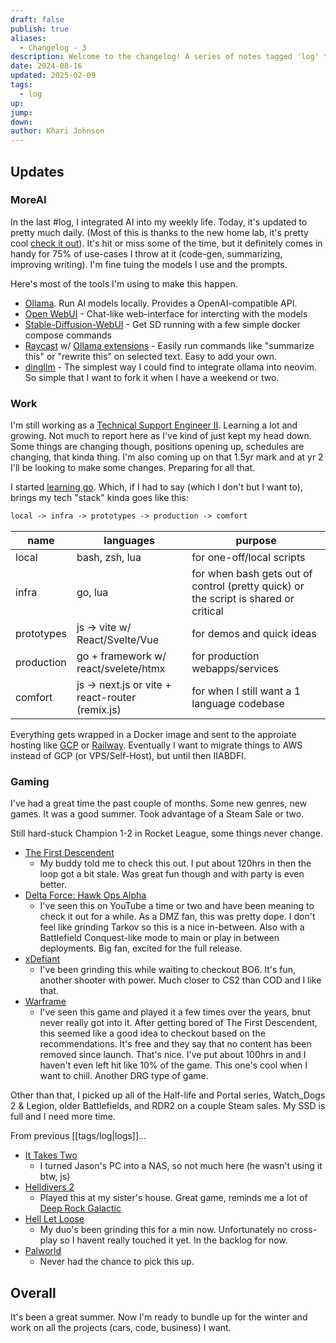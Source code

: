 ```yaml
---
draft: false
publish: true
aliases:
  - Changelog - 3
description: Welcome to the changelog! A series of notes tagged 'log' that let me share the things I've been enjoying recently.
date: 2024-08-16
updated: 2025-02-09
tags:
  - log
up: 
jump: 
down: 
author: Khari Johnson
---
```


## Updates

### MoreAI

In the last #log, I integrated AI into my weekly life. Today, it's updated to pretty much daily. (Most of this is thanks to the new home lab, it's pretty cool [check it out](/notes/homelab)). It's hit or miss some of the time, but it definitely comes in handy for 75% of use-cases I throw at it (code-gen, summarizing, improving writing). I'm fine tuing the models I use and the prompts.

Here's most of the tools I'm using to make this happen.

- [Ollama](https://ollama.com/). Run AI models locally. Provides a OpenAI-compatible API.
- [Open WebUI](https://openwebui.com/) - Chat-like web-interface for intercting with the models
- [Stable-Diffusion-WebUI](https://github.com/AbdBarho/stable-diffusion-webui-docker) - Get SD running with a few simple docker compose commands
- [Raycast](https://www.raycast.com/) w/ [Ollama extensions](https://www.raycast.com/massimiliano_pasquini/raycast-ollama) - Easily run commands like "summarize this" or "rewrite this" on selected text. Easy to add your own.
- [dingllm](https://github.com/yacineMTB/dingllm.nvim) - The simplest way I could find to integrate ollama into neovim. So simple that I want to fork it when I have a weekend or two.

### Work

I'm still working as a [Technical Support Engineer II](/work/searchspring). Learning a lot and growing. Not much to report here as I've kind of just kept my head down. Some things are changing though, positions opening up, schedules are changing, that kinda thing. I'm also coming up on that 1.5yr mark and at yr 2 I'll be looking to make some changes. Preparing for all that.

I started [learning go](/notes/20240818-learning-go). Which, if I had to say (which I don't but I want to), brings my tech "stack" kinda goes like this:

```txt
local -> infra -> prototypes -> production -> comfort
```

| name       | languages                                       | purpose                                                                              |
| ---------- | ----------------------------------------------- | ------------------------------------------------------------------------------------ |
| local      | bash, zsh, lua                                  | for one-off/local scripts                                                            |
| infra      | go, lua                                         | for when bash gets out of control (pretty quick) or the script is shared or critical |
| prototypes | js -> vite w/ React/Svelte/Vue                  | for demos and quick ideas                                                            |
| production | go + framework w/ react/svelete/htmx            | for production webapps/services                                                      |
| comfort    | js -> next.js or vite + react-router (remix.js) | for when I still want a 1 language codebase                                          |

Everything gets wrapped in a Docker image and sent to the approiate hosting like [GCP](cloud.google.com) or [Railway](https://railway.app). Eventually I want to migrate things to AWS instead of GCP (or VPS/Self-Host), but until then IIABDFI.

### Gaming

I've had a great time the past couple of months. Some new genres, new games. It was a good summer. Took advantage of a Steam Sale or two.

Still hard-stuck Champion 1-2 in Rocket League, some things never change.

- [The First Descendent](https://tfd.nexon.com/en/main)
  - My buddy told me to check this out. I put about 120hrs in then the loop got a bit stale. Was great fun though and with party is even better.
- [Delta Force: Hawk Ops Alpha](https://www.playdeltaforce.com/en/)
  - I've seen this on YouTube a time or two and have been meaning to check it out for a while. As a DMZ fan, this was pretty dope. I don't feel like grinding Tarkov so this is a nice in-between. Also with a Battlefield Conquest-like mode to main or play in between deployments. Big fan, excited for the full release.
- [xDefiant](https://www.ubisoft.com/en-us/game/xdefiant)
  - I've been grinding this while waiting to checkout BO6. It's fun, another shooter with power. Much closer to CS2 than COD and I like that.
- [Warframe](https://www.warframe.com/landing)
  - I've seen this game and played it a few times over the years, bnut never really got into it. After getting bored of The First Descendent, this seemed like a good idea to checkout based on the recommendations. It's free and they say that no content has been removed since launch. That's nice. I've put about 100hrs in and I haven't even left hit like 10% of the game. This one's cool when I want to chill. Another DRG type of game.

Other than that, I picked up all of the Half-life and Portal series, Watch_Dogs 2 & Legion, older Battlefields, and RDR2 on a couple Steam sales. My SSD is full and I need more time.

From previous [[tags/log|logs]]…

- [It Takes Two](it-takes-two)
  - I turned Jason's PC into a NAS, so not much here (he wasn't using it btw, js)
- [Helldivers 2](helldivers-2)
  - Played this at my sister's house. Great game, reminds me a lot of [Deep Rock Galactic](https://www.deeprockgalactic.com/)
- [Hell Let Loose](hell-let-loose)
  - My duo's been grinding this for a min now. Unfortunately no cross-play so I havent really touched it yet. In the backlog for now.
- [Palworld](palworld)
  - Never had the chance to pick this up.

## Overall

It's been a great summer. Now I'm ready to bundle up for the winter and work on all the projects (cars, code, business) I want.

<!-- References -->

[helldivers-2]: https://store.steampowered.com/app/553850/HELLDIVERS_2/ 'Helldivers 2'
[hell-let-loose]: https://store.steampowered.com/app/686810/Hell_Let_Loose/ 'Hell Let Loose'
[palworld]: https://store.steampowered.com/app/1623730/Palworld/ 'Palworld'
[it-take-two]: https://store.steampowered.com/app/1426210/It_Takes_Two/ 'It Takes Two'
